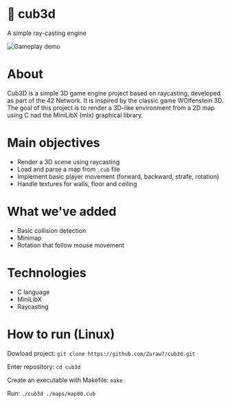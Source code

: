 # 🧊 cub3d
A simple ray-casting engine

![Gameplay demo](./cub3d-vid.gif)

# About
Cub3D is a simple 3D game engine project based on raycasting, developed as part of the 42 Network. It is inspired by the classic game WOlfenstein 3D. The goal of this project is to render a 3D-like environment from a 2D map using C nad the MiniLibX (mlx) graphical library.

# Main objectives
- Render a 3D scene using raycasting
- Load and parse a map from ``.cub`` file
- Implement basic player movement (forward, backward, strafe, rotation)
- Handle textures for walls, floor and ceiling

# What we've added
- Basic collision detection
- Minimap
- Rotation that follow mouse movement

# Technologies
- C language
- MiniLibX
- Raycasting

# How to run (Linux)
Dowload project:
``git clone https://github.com/Zuraw7/cub3d.git``

Enter repository:
``cd cub3d``

Create an executable with Makefile:
``make``

Run:
``./cub3d ./maps/map00.cub``
